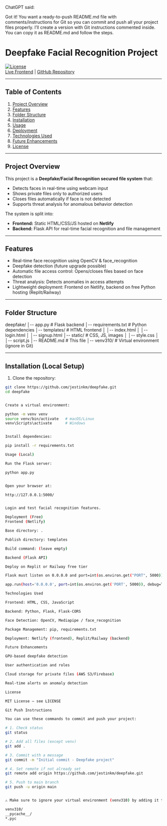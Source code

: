 ChatGPT said:

Got it! You want a ready-to-push README.md file with comments/instructions for Git so you can commit and push all your project files properly. I’ll create a version with Git instructions commented inside. You can copy it as README.md and follow the steps.

# Deepfake Facial Recognition Project

[![License](https://img.shields.io/badge/license-MIT-blue)](LICENSE)  
[Live Frontend](https://deepfack.netlify.app) | [GitHub Repository](https://github.com/jestinkm/deepfake)

---

## Table of Contents

1. [Project Overview](#project-overview)  
2. [Features](#features)  
3. [Folder Structure](#folder-structure)  
4. [Installation](#installation)  
5. [Usage](#usage)  
6. [Deployment](#deployment)  
7. [Technologies Used](#technologies-used)  
8. [Future Enhancements](#future-enhancements)  
9. [License](#license)  

---

## Project Overview

This project is a **Deepfake/Facial Recognition secured file system** that:  

- Detects faces in real-time using webcam input  
- Shows private files only to authorized users  
- Closes files automatically if face is not detected  
- Supports threat analysis for anomalous behavior detection  

The system is split into:  

- **Frontend:** Static HTML/CSS/JS hosted on **Netlify**  
- **Backend:** Flask API for real-time facial recognition and file management  

---

## Features

- Real-time face recognition using OpenCV & face_recognition  
- Deepfake detection (future upgrade possible)  
- Automatic file access control: Opens/closes files based on face detection  
- Threat analysis: Detects anomalies in access attempts  
- Lightweight deployment: Frontend on Netlify, backend on free Python hosting (Replit/Railway)  

---

## Folder Structure



deepfake/
│-- app.py # Flask backend
│-- requirements.txt # Python dependencies
│-- templates/ # HTML frontend
│ │-- index.html
│ │-- login.html
│ │-- signup.html
│-- static/ # CSS, JS, images
│ │-- style.css
│ │-- script.js
│-- README.md # This file
│-- venv310/ # Virtual environment (ignore in Git)


---

## Installation (Local Setup)

1. Clone the repository:
```bash
git clone https://github.com/jestinkm/deepfake.git
cd deepfake


Create a virtual environment:

python -m venv venv
source venv/bin/activate   # macOS/Linux
venv\Scripts\activate      # Windows


Install dependencies:

pip install -r requirements.txt

Usage (Local)

Run the Flask server:

python app.py


Open your browser at:

http://127.0.0.1:5000/


Login and test facial recognition features.

Deployment (Free)
Frontend (Netlify)

Base directory: .

Publish directory: templates

Build command: (leave empty)

Backend (Flask API)

Deploy on Replit or Railway free tier

Flask must listen on 0.0.0.0 and port=int(os.environ.get("PORT", 5000))

app.run(host='0.0.0.0', port=int(os.environ.get('PORT', 5000)), debug=True)

Technologies Used

Frontend: HTML, CSS, JavaScript

Backend: Python, Flask, Flask-CORS

Face Detection: OpenCV, Mediapipe / face_recognition

Package Management: pip, requirements.txt

Deployment: Netlify (frontend), Replit/Railway (backend)

Future Enhancements

GPU-based deepfake detection

User authentication and roles

Cloud storage for private files (AWS S3/Firebase)

Real-time alerts on anomaly detection

License

MIT License — see LICENSE

Git Push Instructions

You can use these commands to commit and push your project:

# 1. Check status
git status

# 2. Add all files (except venv)
git add .

# 3. Commit with a message
git commit -m "Initial commit - Deepfake project"

# 4. Set remote if not already set
git remote add origin https://github.com/jestinkm/deepfake.git

# 5. Push to main branch
git push -u origin main


⚠️ Make sure to ignore your virtual environment (venv310) by adding it to .gitignore:

venv310/
__pycache__/
*.pyc
